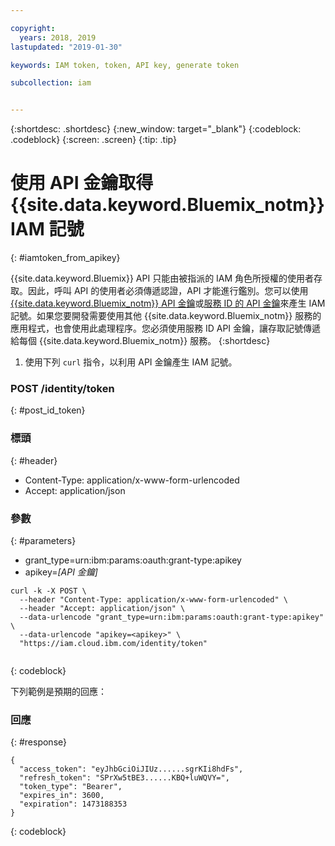 ```yaml
---

copyright:
  years: 2018, 2019
lastupdated: "2019-01-30"

keywords: IAM token, token, API key, generate token

subcollection: iam


---
```



{:shortdesc: .shortdesc}
{:new_window: target="_blank"}
{:codeblock: .codeblock}
{:screen: .screen}
{:tip: .tip}

# 使用 API 金鑰取得 {{site.data.keyword.Bluemix_notm}} IAM 記號
{: #iamtoken_from_apikey}

{{site.data.keyword.Bluemix}} API 只能由被指派的 IAM 角色所授權的使用者存取。因此，呼叫 API 的使用者必須傳遞認證，API 才能進行鑑別。您可以使用 [{{site.data.keyword.Bluemix_notm}} API 金鑰](/docs/iam?topic=iam-userapikey#userapikey)或[服務 ID 的 API 金鑰](/docs/iam?topic=iam-serviceidapikeys#serviceidapikeys)來產生 IAM 記號。如果您要開發需要使用其他 {{site.data.keyword.Bluemix_notm}} 服務的應用程式，也會使用此處理程序。您必須使用服務 ID API 金鑰，讓存取記號傳遞給每個 {{site.data.keyword.Bluemix_notm}} 服務。
{:shortdesc}

1. 使用下列 `curl` 指令，以利用 API 金鑰產生 IAM 記號。

### POST /identity/token
{: #post_id_token}

### 標頭
{: #header}
  - Content-Type: application/x-www-form-urlencoded
  - Accept: application/json

### 參數
{: #parameters}
  - grant_type=urn:ibm:params:oauth:grant-type:apikey
  - apikey=*[API 金鑰]*

```
curl -k -X POST \
  --header "Content-Type: application/x-www-form-urlencoded" \
  --header "Accept: application/json" \
  --data-urlencode "grant_type=urn:ibm:params:oauth:grant-type:apikey" \
  --data-urlencode "apikey=<apikey>" \
  "https://iam.cloud.ibm.com/identity/token"


```
{: codeblock}

下列範例是預期的回應：

### 回應
{: #response}

```
{
  "access_token": "eyJhbGciOiJIUz......sgrKIi8hdFs",
  "refresh_token": "SPrXw5tBE3......KBQ+luWQVY=",
  "token_type": "Bearer",
  "expires_in": 3600,
  "expiration": 1473188353
}
```
{: codeblock}
